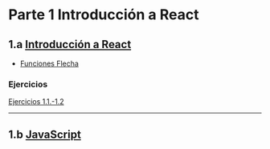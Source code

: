 # Parte 1 Introducción a React
## 1.a [Introducción a React](https://fullstackopen.com/es/part1/introduccion_a_react)
- [Funciones Flecha](https://developer.mozilla.org/es/docs/Web/JavaScript/Reference/Functions/Arrow_functions)

### Ejercicios
[Ejercicios 1.1.-1.2](https://fullstackopen.com/es/part1/introduccion_a_react#ejercicios-1-1-1-2)

---
## 1.b [JavaScript](https://fullstackopen.com/es/part1/java_script)
